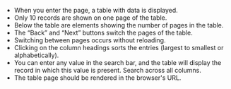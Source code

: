 - When you enter the page, a table with data is displayed.
- Only 10 records are shown on one page of the table. 
- Below the table are elements showing the number of pages in the table.
- The “Back” and “Next” buttons switch the pages of the table.
- Switching between pages occurs without reloading.
- Clicking on the column headings sorts the entries (largest to smallest or alphabetically).
- You can enter any value in the search bar, and the table will display the record in which this value is present. Search across all columns.
- The table page should be rendered in the browser's URL.

